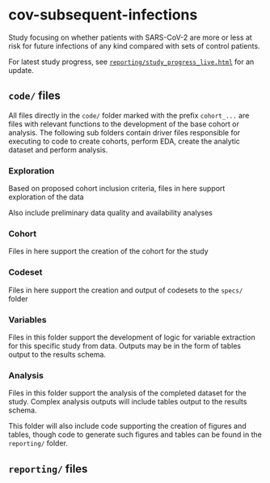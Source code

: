 # cov-subsequent-infections
Study focusing on whether patients with SARS-CoV-2 are more or less at risk for future infections of any kind compared with sets of control patients.

For latest study progress, see [`reporting/study_progress_live.html`](https://htmlpreview.github.io/?https://raw.githubusercontent.com/PEDSnet/cov-subsequent-infections/main/reporting/study_progress_live.html?token=GHSAT0AAAAAACNGFXCHIHVEAHTLM7J3KKQWZNOXUMQ) for an update.

## `code/` files 

All files directly in the `code/` folder marked with the prefix `cohort_...` are files with relevant functions to the development of the base cohort or analysis. The following sub folders contain driver files responsible for executing to code to create cohorts, perform EDA, create the analytic dataset and perform analysis.

### Exploration

Based on proposed cohort inclusion criteria, files in here support exploration of the data

Also include preliminary data quality and availability analyses


### Cohort

Files in here support the creation of the cohort for the study

### Codeset

Files in here support the creation and output of codesets to the `specs/` folder


### Variables

Files in this folder support the development of logic for variable extraction for this specific study from data.
Outputs may be in the form of tables output to the results schema.


### Analysis

Files in this folder support the analysis of the completed dataset for the study.
Complex analysis outputs will include tables output to the results schema.

This folder will also include code supporting the creation of figures and tables, though code to generate such figures and tables can be found in the `reporting/` folder.

## `reporting/` files



